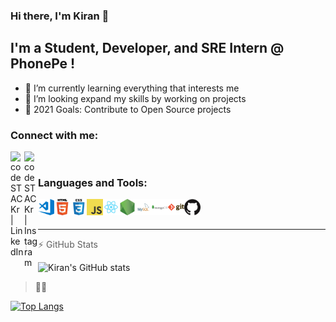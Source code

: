 ### Hi there, I'm Kiran 👋

## I'm a Student, Developer, and SRE Intern @ PhonePe !

- 🌱 I’m currently learning everything that interests me
- 👯 I’m looking expand my skills by working on projects
- 🥅 2021 Goals: Contribute to Open Source projects


### Connect with me:

[<img align="left" alt="codeSTACKr | LinkedIn" width="22px" src="https://cdn.jsdelivr.net/npm/simple-icons@v3/icons/linkedin.svg" />][linkedin]
[<img align="left" alt="codeSTACKr | Instagram" width="22px" src="https://cdn.jsdelivr.net/npm/simple-icons@v3/icons/instagram.svg" />][instagram]

<br />

### Languages and Tools:

[<img align="left" alt="Visual Studio Code" width="26px" src="https://raw.githubusercontent.com/github/explore/80688e429a7d4ef2fca1e82350fe8e3517d3494d/topics/visual-studio-code/visual-studio-code.png" />][vscode]
[<img align="left" alt="HTML5" width="26px" src="https://raw.githubusercontent.com/github/explore/80688e429a7d4ef2fca1e82350fe8e3517d3494d/topics/html/html.png" />][html]
[<img align="left" alt="CSS3" width="26px" src="https://raw.githubusercontent.com/github/explore/80688e429a7d4ef2fca1e82350fe8e3517d3494d/topics/css/css.png" />][css]
[<img align="left" alt="JavaScript" width="26px" src="https://raw.githubusercontent.com/github/explore/80688e429a7d4ef2fca1e82350fe8e3517d3494d/topics/javascript/javascript.png" />][js]
[<img align="left" alt="React" width="26px" src="https://raw.githubusercontent.com/github/explore/80688e429a7d4ef2fca1e82350fe8e3517d3494d/topics/react/react.png" />][react]
[<img align="left" alt="Node.js" width="26px" src="https://raw.githubusercontent.com/github/explore/80688e429a7d4ef2fca1e82350fe8e3517d3494d/topics/nodejs/nodejs.png" />][nodejs]
[<img align="left" alt="MySQL" width="26px" src="https://raw.githubusercontent.com/github/explore/80688e429a7d4ef2fca1e82350fe8e3517d3494d/topics/mysql/mysql.png" />][mysql]
[<img align="left" alt="MongoDB" width="26px" src="https://raw.githubusercontent.com/github/explore/80688e429a7d4ef2fca1e82350fe8e3517d3494d/topics/mongodb/mongodb.png" />][mongodb]
[<img align="left" alt="Git" width="26px" src="https://raw.githubusercontent.com/github/explore/80688e429a7d4ef2fca1e82350fe8e3517d3494d/topics/git/git.png" />][git]
[<img align="left" alt="GitHub" width="26px" src="https://raw.githubusercontent.com/github/explore/78df643247d429f6cc873026c0622819ad797942/topics/github/github.png" />][github]

<br />
<br />

---

> :zap: GitHub Stats

![Kiran's GitHub stats](https://github-readme-stats.vercel.app/api?username=alwaysiamkk&count_private=true&show_icons=true&theme=dark)

<!-- > ⚡ Most Recent

[![Phone Pe Internship](https://github-readme-stats.vercel.app/api/pin/?username=alwaysiamkk&repo=Internship&theme=dark)](https://github.com/alwaysiamkk/Internship)
-->
> 👨‍💻 

[![Top Langs](https://github-readme-stats.vercel.app/api/top-langs/?username=alwaysiamkk&theme=dark)](https://github.com/alwaysiamkk/Internship)


[instagram]: https://instagram.com/the.kirankumar
[linkedin]: https://linkedin.com/in/iamkk

[vscode]: https://code.visualstudio.com/https://code.visualstudio.com/
[html]: https://html.com/https://html.com/
[css]: https://www.w3.org/Style/CSS/Overview.en.htmlhttps://www.w3.org/Style/CSS/Overview.en.html
[js]: https://developer.mozilla.org/en-US/docs/Web/JavaScripthttps://developer.mozilla.org/en-US/docs/Web/JavaScript
[react]: https://reactjs.org/https://reactjs.org/
[nodejs]: https://nodejs.org/en/https://nodejs.org/en/
[mysql]: https://www.mysql.com/https://www.mysql.com/
[mongodb]: https://www.mongodb.com/https://www.mongodb.com/
[git]: https://git-scm.com/https://git-scm.com/
[github]: https://github.com/
